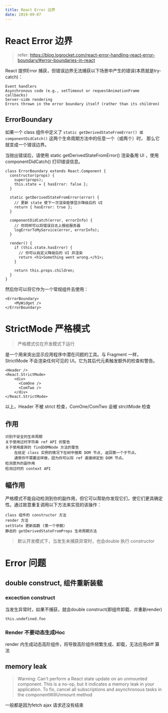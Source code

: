 ```yaml
---
title: React Error 边界
date: 2019-09-07
---
```

# React Error 边界
> refer: https://blog.logrocket.com/react-error-handling-react-error-boundary/#error-boundaries-in-react

React 提供Error 捕获，但错误边界无法捕获以下场景中产生的错误(本质就是try-catch)：

    Event handlers
    Asynchronous code (e.g., setTimeout or requestAnimationFrame callbacks)
    Server-side rendering
    Errors thrown in the error boundary itself (rather than its children)

## ErrorBoundary
如果一个 class 组件中定义了 `static getDerivedStateFromError() 或 componentDidCatch()` 这两个生命周期方法中的任意一个（或两个）时，
那么它就变成一个错误边界。

当抛出错误后，请使用 static getDerivedStateFromError() 渲染备用 UI ，使用 componentDidCatch() 打印错误信息。

    class ErrorBoundary extends React.Component {
      constructor(props) {
        super(props);
        this.state = { hasError: false };
      }

      static getDerivedStateFromError(error) {
        // 更新 state 使下一次渲染能够显示降级后的 UI
        return { hasError: true };
      }

      componentDidCatch(error, errorInfo) {
        // 你同样可以将错误日志上报给服务器
        logErrorToMyService(error, errorInfo);
      }

      render() {
        if (this.state.hasError) {
          // 你可以自定义降级后的 UI 并渲染
          return <h1>Something went wrong.</h1>;
        }

        return this.props.children; 
      }
    }

然后你可以将它作为一个常规组件去使用：

    <ErrorBoundary>
        <MyWidget />
    </ErrorBoundary>

# StrictMode 严格模式
> 严格模式仅在开发模式下运行

是一个用来突出显示应用程序中潜在问题的工具。与 Fragment 一样，StrictMode 不会渲染任何可见的 UI。它为其后代元素触发额外的检查和警告。

    <Header />
    <React.StrictMode>
        <div>
          <ComOne />
          <ComTwo />
        </div>
    </React.StrictMode>

以上，Header 不被 strict 检查，ComOne/ComTwo 会被 strcitMode 检查

## 作用
    识别不安全的生命周期
    关于使用过时字符串 ref API 的警告
    关于使用废弃的 findDOMNode 方法的警告
        在给定 class 实例的情况下在树中搜索 DOM 节点, 返回第一个子节点。
        通常你不需要这样做，因为你可以将 ref 直接绑定到 DOM 节点。
    检测意外的副作用
    检测过时的 context API

## 幅作用
严格模式不能自动检测到你的副作用，但它可以帮助你发现它们，使它们更具确定性。通过故意重复调用以下方法来实现的该操作：

    class 组件的 constructor 方法
    render 方法
    setState 更新函数 (第一个参数）
    静态的 getDerivedStateFromProps 生命周期方法

> 默认开发模式下，当发生未捕获异常时，也会double 执行 constructor

# Error 问题

## double construct, 组件重新装载
### excection construct
当发生异常时，如果不捕获，就会double construct(即组件卸载、并重新render)

    this.undefined.foo

### Render 不要动态生成Hoc
render 内生成动态高阶组件，将导致高阶组件频繁生成、卸载，无法应用diff 算法

## memory leak
> Warning: Can't perform a React state update on an unmounted component. This is a no-op, but it indicates a memory leak in your application. To fix, cancel all subscriptions and asynchronous tasks in the componentWillUnmount method

一般都是因为fetch ajax 请求还没有结束